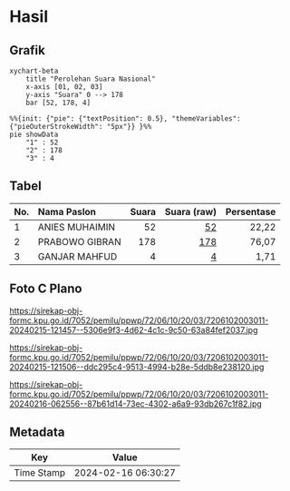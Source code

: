 # Hasil

## Grafik

```mermaid
xychart-beta
    title "Perolehan Suara Nasional"
    x-axis [01, 02, 03]
    y-axis "Suara" 0 --> 178
    bar [52, 178, 4]
```

```mermaid
%%{init: {"pie": {"textPosition": 0.5}, "themeVariables": {"pieOuterStrokeWidth": "5px"}} }%%
pie showData
    "1" : 52
    "2" : 178
    "3" : 4
```

## Tabel

| No. | Nama Paslon    | Suara | Suara (raw) | Persentase |
|:--- |:-------------- | -----:| -----------:| ----------:|
| 1   | ANIES MUHAIMIN | 52    | [52][p-1]   | 22,22      |
| 2   | PRABOWO GIBRAN | 178   | [178][p-2]  | 76,07      |
| 3   | GANJAR MAHFUD  | 4     | [4][p-3]    | 1,71       |


[p-1]: https://github.com/gigit-pemilu/pemilu-2024/blob/main/pilpres/hitung-suara/sub/72-sulawesi-tengah/sub/06-morowali/sub/10-bahodopi/sub/2003-labota/sub/011-tps/sub/paslon-1.txt
[p-2]: https://github.com/gigit-pemilu/pemilu-2024/blob/main/pilpres/hitung-suara/sub/72-sulawesi-tengah/sub/06-morowali/sub/10-bahodopi/sub/2003-labota/sub/011-tps/sub/paslon-2.txt
[p-3]: https://github.com/gigit-pemilu/pemilu-2024/blob/main/pilpres/hitung-suara/sub/72-sulawesi-tengah/sub/06-morowali/sub/10-bahodopi/sub/2003-labota/sub/011-tps/sub/paslon-3.txt

## Foto C Plano

https://sirekap-obj-formc.kpu.go.id/7052/pemilu/ppwp/72/06/10/20/03/7206102003011-20240215-121457--5306e9f3-4d62-4c1c-9c50-63a84fef2037.jpg

https://sirekap-obj-formc.kpu.go.id/7052/pemilu/ppwp/72/06/10/20/03/7206102003011-20240215-121506--ddc295c4-9513-4994-b28e-5ddb8e238120.jpg

https://sirekap-obj-formc.kpu.go.id/7052/pemilu/ppwp/72/06/10/20/03/7206102003011-20240216-062556--87b61d14-73ec-4302-a6a9-93db267c1f82.jpg


## Metadata

| Key        | Value               |
| ---------- | ------------------- |
| Time Stamp | 2024-02-16 06:30:27 |



